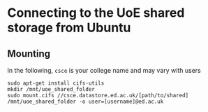 # Connecting to the UoE shared storage from Ubuntu

## Mounting

In the following, ``csce`` is your college name and may vary with users

```
sudo apt-get install cifs-utils
mkdir /mnt/uoe_shared_folder
sudo mount.cifs //csce.datastore.ed.ac.uk/[path/to/shared] /mnt/uoe_shared_folder -o user=[username]@ed.ac.uk
```
